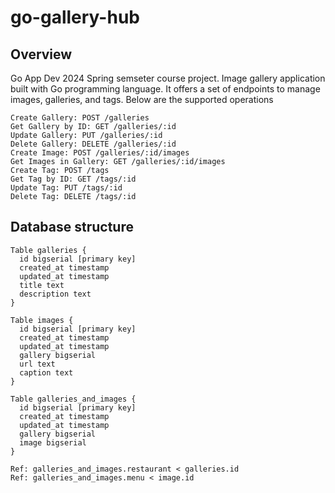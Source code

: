 # go-gallery-hub

## Overview
Go App Dev 2024 Spring semseter course project. Image gallery application built with Go programming language.
It offers a set of endpoints to manage images, galleries, and tags. Below are the supported operations

```
Create Gallery: POST /galleries
Get Gallery by ID: GET /galleries/:id
Update Gallery: PUT /galleries/:id
Delete Gallery: DELETE /galleries/:id
Create Image: POST /galleries/:id/images
Get Images in Gallery: GET /galleries/:id/images
Create Tag: POST /tags
Get Tag by ID: GET /tags/:id
Update Tag: PUT /tags/:id
Delete Tag: DELETE /tags/:id
```

## Database structure

```
Table galleries {
  id bigserial [primary key]
  created_at timestamp
  updated_at timestamp
  title text
  description text
}

Table images {
  id bigserial [primary key]
  created_at timestamp
  updated_at timestamp
  gallery bigserial
  url text
  caption text
}

Table galleries_and_images {
  id bigserial [primary key]
  created_at timestamp
  updated_at timestamp
  gallery bigserial
  image bigserial
}

Ref: galleries_and_images.restaurant < galleries.id
Ref: galleries_and_images.menu < image.id
```

